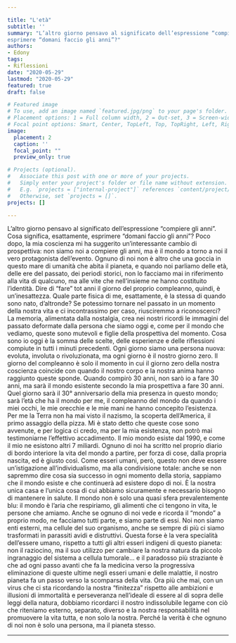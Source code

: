 ```yaml
---

title: "L'età"
subtitle: ''
summary: "L’altro giorno pensavo al significato dell’espressione “compiere gli anni”. Cosa significa, esattamente,
esprimere “domani faccio gli anni”?"
authors:
- Edony
tags:
- Riflessioni
date: "2020-05-29"
lastmod: "2020-05-29"
featured: true
draft: false

# Featured image
# To use, add an image named `featured.jpg/png` to your page's folder.
# Placement options: 1 = Full column width, 2 = Out-set, 3 = Screen-width
# Focal point options: Smart, Center, TopLeft, Top, TopRight, Left, Right, BottomLeft, Bottom, BottomRight
image:
  placement: 2
  caption: ''
  focal_point: ""
  preview_only: true

# Projects (optional).
#   Associate this post with one or more of your projects.
#   Simply enter your project's folder or file name without extension.
#   E.g. `projects = ["internal-project"]` references `content/project/deep-learning/index.md`.
#   Otherwise, set `projects = []`.
projects: []

---
```


L’altro giorno pensavo al significato dell’espressione “compiere gli anni”. Cosa significa, esattamente,
esprimere “domani faccio gli anni”?
Poco dopo, la mia coscienza mi ha suggerito un’interessante cambio di prospettiva: non siamo noi a compiere
gli anni, ma è il mondo a torno a noi il vero protagonista dell’evento. Ognuno di noi non è altro che una goccia
in questo mare di umanità che abita il pianeta, e quando noi parliamo delle età, delle ere del passato, dei
periodi storici, non lo facciamo mai in riferimento alla vita di qualcuno, ma alle vite che nell’insieme ne hanno
costituito l’identità.
Dire di “fare” tot anni il giorno del proprio compleanno, quindi, è un’inesattezza. Quale parte fisica di me,
esattamente, è la stessa di quando sono nato, d’altronde? Se potessimo tornare nel passato in un momento
della nostra vita e ci incontrassimo per caso, riusciremmo a riconoscerci? La memoria, alimentata dalla
nostalgia, crea nei nostri ricordi le immagini del passato deformate dalla persona che siamo oggi e, come per
il mondo che vediamo, queste sono mutevoli e figlie della prospettiva del momento. Cosa sono io oggi è la
somma delle scelte, delle esperienze e delle riflessioni compiute in tutti i minuti precedenti. Ogni giorno
siamo una persona nuova: evoluta, involuta o rivoluzionata, ma ogni giorno è il nostro giorno zero. Il giorno
del compleanno è solo il momento in cui il giorno zero della nostra coscienza coincide con quando il nostro
corpo e la nostra anima hanno raggiunto queste sponde.
Quando compirò 30 anni, non sarò io a fare 30 anni, ma sarà il mondo esistente secondo la mia prospettiva
a fare 30 anni. Quel giorno sarà il 30° anniversario della mia presenza in questo mondo; sarà l’età che ha il
mondo per me, il compleanno del mondo da quando i miei occhi, le mie orecchie e le mie mani ne hanno
concepito l’esistenza.
Per me la Terra non ha mai visto il nazismo, la scoperta dell’America, il primo assaggio della pizza. Mi è stato
detto che queste cose sono avvenute, e per logica ci credo, ma per la mia esistenza, non potrò mai
testimoniarne l’effettivo accadimento. Il mio mondo esiste dal 1990, e come il mio ne esistono altri 7 miliardi.
Ognuno di noi ha scritto nel proprio diario di bordo interiore la vita del mondo a partire, per forza di cose,
dalla propria nascita, ed è giusto così. Come esseri umani, però, questo non deve essere un’istigazione
all’individualismo, ma alla condivisione totale: anche se non sapremmo dire cosa sia successo in ogni
momento della storia, sappiamo che il mondo esiste e che continuerà ad esistere dopo di noi.
È la nostra unica casa e l’unica cosa di cui abbiamo sicuramente e necessario bisogno di mantenere in salute.
Il mondo non è solo una quasi sfera prevalentemente blu: il mondo è l’aria che respiriamo, gli alimenti che ci
tengono in vita, le persone che amiamo. Anche se ognuno di noi vede e ricorda il “mondo” a proprio modo,
ne facciamo tutti parte, e siamo parte di essi. Noi non siamo enti esterni, ma cellule del suo organismo, anche
se sempre di più ci siamo trasformati in parassiti avidi e distruttivi. Questa forse è la vera specialità dell’essere
umano, rispetto a tutti gli altri esseri indigeni di questo pianeta: non il raziocino, ma il suo utilizzo per
cambiare la nostra natura da piccolo ingranaggio del sistema a cellula tumorale... e il paradosso più straziante
è che ad ogni passo avanti che fa la medicina verso la progressiva eliminazione di queste ultime negli esseri
umani e delle malattie, il nostro pianeta fa un passo verso la scomparsa della vita.
Ora più che mai, con un virus che ci sta ricordando la nostra “finitezza” rispetto alle ambizioni e illusioni di
immortalità e perseveranza nell’ideale di essere al di sopra delle leggi della natura, dobbiamo ricordarci il
nostro indissolubile legame con ciò che riteniamo esterno, separato, diverso e la nostra responsabilità nel
promuovere la vita tutta, e non solo la nostra.
Perché la verità è che ognuno di noi non è solo una persona, ma il pianeta stesso.

---
